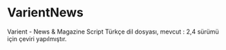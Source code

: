 # VarientNews
 Varient - News & Magazine Script Türkçe dil dosyası, mevcut : 2,4 sürümü için çeviri yapılmıştır.
